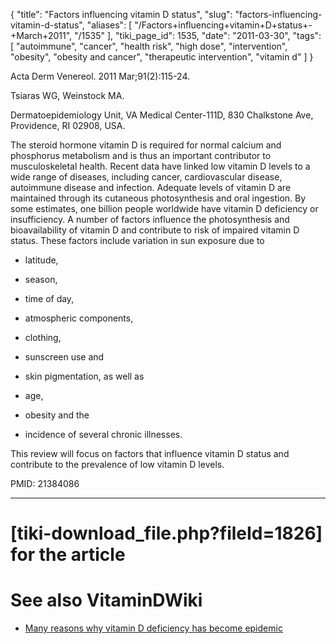 {
    "title": "Factors influencing vitamin D status",
    "slug": "factors-influencing-vitamin-d-status",
    "aliases": [
        "/Factors+influencing+vitamin+D+status+-+March+2011",
        "/1535"
    ],
    "tiki_page_id": 1535,
    "date": "2011-03-30",
    "tags": [
        "autoimmune",
        "cancer",
        "health risk",
        "high dose",
        "intervention",
        "obesity",
        "obesity and cancer",
        "therapeutic intervention",
        "vitamin d"
    ]
}


Acta Derm Venereol. 2011 Mar;91(2):115-24.

Tsiaras WG, Weinstock MA.

Dermatoepidemiology Unit, VA Medical Center-111D, 830 Chalkstone Ave, Providence, RI 02908, USA.

The steroid hormone vitamin D is required for normal calcium and phosphorus metabolism and is thus an important contributor to musculoskeletal health. Recent data have linked low vitamin D levels to a wide range of diseases, including cancer, cardiovascular disease, autoimmune disease and infection. Adequate levels of vitamin D are maintained through its cutaneous photosynthesis and oral ingestion. By some estimates, one billion people worldwide have vitamin D deficiency or insufficiency. A number of factors influence the photosynthesis and bioavailability of vitamin D and contribute to risk of impaired vitamin D status. These factors include variation in sun exposure due to 

* latitude, 

* season, 

* time of day, 

* atmospheric components, 

* clothing, 

* sunscreen use and 

* skin pigmentation, as well as 

* age, 

* obesity and the 

* incidence of several chronic illnesses. 

This review will focus on factors that influence vitamin D status and contribute to the prevalence of low vitamin D levels. 

PMID: 21384086

- - - - - - - - 

# <span>[tiki-download_file.php?fileId=1826]</span> for the article

# See also VitaminDWiki

* [Many reasons why vitamin D deficiency has become epidemic](/posts/many-reasons-why-vitamin-d-deficiency-has-become-epidemic)